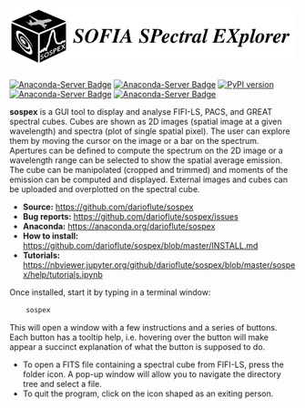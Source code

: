 # <img alt="SoSpEx" src="sospex/icons/sospexlogo.png" height="100">

[![Anaconda-Server Badge](https://anaconda.org/darioflute/sospex/badges/version.svg?branch=master&service=github)](https://anaconda.org/darioflute/sospex)
[![Anaconda-Server Badge](https://anaconda.org/darioflute/sospex/badges/latest_release_date.svg?branch=master&kill_cache=1&service=github)](https://anaconda.org/darioflute/sospex)
[![PyPI version](https://badge.fury.io/py/sospex.svg?branch=master&kill_cache=1)](https://badge.fury.io/py/sospex)
[![Anaconda-Server Badge](https://anaconda.org/darioflute/sospex/badges/license.svg)](https://anaconda.org/darioflute/sospex)
[![Anaconda-Server Badge](https://anaconda.org/darioflute/sospex/badges/platforms.svg)](https://anaconda.org/darioflute/sospex)

**sospex** is a GUI tool to display and analyse FIFI-LS, PACS, and GREAT spectral cubes.
Cubes are shown as 2D images (spatial image at a given wavelength) and spectra (plot of single
spatial pixel). The user can explore them by moving the cursor on the image or a bar on the spectrum.
Apertures can be defined to compute the spectrum on the 2D image or a wavelength
range can be selected to show the spatial average emission. The cube can be manipolated (cropped and trimmed) and
moments of the emission can be computed and displayed. 
External images and cubes can be uploaded and overplotted on the spectral cube.

- **Source:** https://github.com/darioflute/sospex
- **Bug reports:** https://github.com/darioflute/sospex/issues
- **Anaconda:** https://anaconda.org/darioflute/sospex
- **How to install:** https://github.com/darioflute/sospex/blob/master/INSTALL.md
- **Tutorials:** https://nbviewer.jupyter.org/github/darioflute/sospex/blob/master/sospex/help/tutorials.ipynb

Once installed, start it by typing in a terminal window:
```bash
    sospex
```
This will open a window with a few instructions and a series of buttons.
Each button has a tooltip help, i.e. hovering over the button will make appear
a succinct explanation of what the button is supposed to do.

- To open a FITS file containing a spectral cube from FIFI-LS, press the folder icon. 
A pop-up window will allow you to navigate the directory tree and select a file.
- To quit the program, click on the icon shaped as an exiting person.
